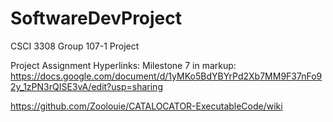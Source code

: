 # SoftwareDevProject
CSCI 3308 Group 107-1 Project



Project Assignment Hyperlinks:
Milestone 7 in markup: https://docs.google.com/document/d/1yMKo5BdYBYrPd2Xb7MM9F37nFo92y_1zPN3rQISE3vA/edit?usp=sharing

https://github.com/Zoolouie/CATALOCATOR-ExecutableCode/wiki
